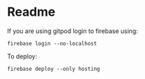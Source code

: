 # Readme


If you are using gitpod login to firebase using:
```
firebase login --no-localhost
```

To deploy:
```
firebase deploy --only hosting
```